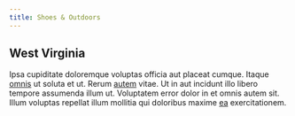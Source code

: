 ```yaml
---
title: Shoes & Outdoors
---
```


## West Virginia

Ipsa cupiditate doloremque voluptas officia aut placeat cumque. Itaque [omnis](/aspernatur/investment_account.md) ut soluta et ut. Rerum [autem](/eos/est/autem/oregon_california.md) vitae. Ut in aut incidunt illo libero tempore assumenda illum ut. Voluptatem error dolor in et omnis autem sit. Illum voluptas repellat illum mollitia qui doloribus maxime [ea](/earum/quia/unleash_discrete_bypass.md) exercitationem.
